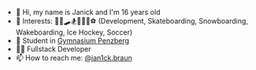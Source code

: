 - 👋 Hi, my name is Janick and I'm 16 years old
- 👀 Interests: 👨‍💻🛹🏂🏄‍♂️🏒⚽ (Development, Skateboarding, Snowboarding, Wakeboarding, Ice Hockey, Soccer)
- 📖 Student in [Gymnasium Penzberg](https://www.gymnasium-penzberg.de)
- 👨‍💻 Fullstack Developer
- 📫 How to reach me: [@jan1ck.braun](https://www.instagram.com/jan1ck.braun)
